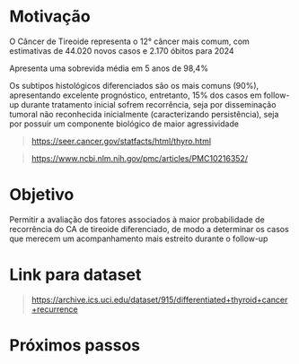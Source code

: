 # Motivação

O Câncer de Tireoide representa o 12° câncer mais comum, com estimativas de 44.020 novos casos e 2.170 óbitos para 2024 

Apresenta uma sobrevida média em 5 anos de 98,4%

Os subtipos histológicos diferenciados são os mais comuns (90%), apresentando excelente prognóstico, entretanto, 15% dos casos em follow-up durante tratamento inicial sofrem recorrência, seja por disseminação tumoral não reconhecida inicialmente (caracterizando persistência), seja por possuir um componente biológico de maior agressividade

> https://seer.cancer.gov/statfacts/html/thyro.html

> https://www.ncbi.nlm.nih.gov/pmc/articles/PMC10216352/

# Objetivo

Permitir a avaliação dos fatores associados à maior probabilidade de recorrência do CA de tireoide diferenciado, de modo a determinar os casos que merecem um acompanhamento mais estreito durante o follow-up

# Link para dataset

> https://archive.ics.uci.edu/dataset/915/differentiated+thyroid+cancer+recurrence

# Próximos passos
